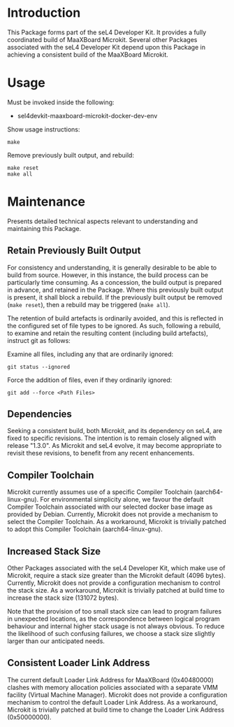 # Introduction

This Package forms part of the seL4 Developer Kit. It provides a fully
coordinated build of MaaXBoard Microkit. Several other Packages associated
with the seL4 Developer Kit depend upon this Package in achieving a
consistent build of the MaaXBoard Microkit.

# Usage

Must be invoked inside the following:
* sel4devkit-maaxboard-microkit-docker-dev-env

Show usage instructions:
```
make
```

Remove previously built output, and rebuild:
```
make reset
make all
```

# Maintenance

Presents detailed technical aspects relevant to understanding and maintaining
this Package.

## Retain Previously Built Output

For consistency and understanding, it is generally desirable to be able to
build from source. However, in this instance, the build process can be
particularly time consuming. As a concession, the build output is prepared in
advance, and retained in the Package. Where this previously built output is
present, it shall block a rebuild. If the previously built output be removed
(`make reset`), then a rebuild may be triggered (`make all`).

The retention of build artefacts is ordinarily avoided, and this is reflected
in the configured set of file types to be ignored. As such, following a
rebuild, to examine and retain the resulting content (including build
artefacts), instruct git as follows:

Examine all files, including any that are ordinarily ignored:
```
git status --ignored
```

Force the addition of files, even if they ordinarily ignored:
```
git add --force <Path Files>
```

## Dependencies

Seeking a consistent build, both Microkit, and its dependency on seL4, are
fixed to specific revisions. The intention is to remain closely aligned with
release "1.3.0". As Microkit and seL4 evolve, it may become appropriate to
revisit these revisions, to benefit from any recent enhancements.

## Compiler Toolchain

Microkit currently assumes use of a specific Compiler Toolchain
(aarch64-linux-gnu). For environmental simplicity alone, we favour the default
Compiler Toolchain associated with our selected docker base image as provided
by Debian. Currently, Microkit does not provide a mechanism to select the
Compiler Toolchain. As a workaround, Microkit is trivially patched to adopt
this Compiler Toolchain (aarch64-linux-gnu).

## Increased Stack Size

Other Packages associated with the seL4 Developer Kit, which make use of
Microkit, require a stack size greater than the Microkit default (4096 bytes).
Currently, Microkit does not provide a configuration mechanism to control the
stack size. As a workaround, Microkit is trivially patched at build time to
increase the stack size (131072 bytes).

Note that the provision of too small stack size can lead to program failures
in unexpected locations, as the correspondence between logical program
behaviour and internal higher stack usage is not always obvious. To reduce the
likelihood of such confusing failures, we choose a stack size slightly larger
than our anticipated needs.

## Consistent Loader Link Address

The current default Loader Link Address for MaaXBoard (0x40480000) clashes
with memory allocation policies associated with a separate VMM facility
(Virtual Machine Manager). Microkit does not provide a configuration mechanism
to control the default Loader Link Address. As a workaround, Microkit is
trivially patched at build time to change the Loader Link Address 
(0x50000000).
